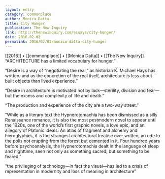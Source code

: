 ```yaml
---
layout: entry
category: commonplace
author: Monica Datta
title: City Hunger
publication: The New Inquiry
link: http://thenewinquiry.com/essays/city-hunger/
date: 2016-02-02
permalink: 2016/02/02/monica-datta-city-hunger
---
```


[[2016]] • [[commonplace]] • [[Monica Datta]] • [[The New Inquiry]]
 
“ARCHITECTURE has a limited vocabulary for hunger.”

“Desire is a way of “negotiating the real,” as historian K. Michael Hays has written, and as the concretion of the real itself, architecture is less about built objects than lived experience.”

“Desire in architecture is motivated not by lack—sterility, division and fear—but the excess and complexity of life and death.”

“The production and experience of the city are a two-way street.”

“While as a literary text the Hypnerotomachia has been dismissed as a silly Renaissance romance, it is also the most postmodern novel to appear until the 1920s, one of the world’s first graphic novels, a love epic, and an allegory of Platonic ideals. An atlas of fragment and alchemy and hieroglyphics, it is the strangest architectural treatise ever written, an ode to the polis not erupting from the forest but cemented in it. Four hundred years before psychoanalysis, the Hypnerotomachia dealt in the language of sleep and nighttime, seen not only as something sacred, but something to be feared.”

“the privileging of technology—in fact the visual—has led to a crisis of representation in modernity and loss of meaning in architecture”

